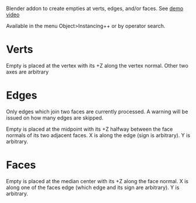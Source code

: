 Blender addon to create empties at verts, edges, and/or faces. See [demo video](https://www.youtube.com/watch?v=1XHZL3BMYok)

Available in the menu Object>Instancing++ or by operator search.

# Verts
Empty is placed at the vertex with its +Z along the vertex normal. Other two axes are arbitrary

# Edges
Only edges which join two faces are currently processed. A warning will be issued on how many edges are skipped.

Empty is placed at the midpoint with its +Z halfway between the face normals of its two adjacent faces. X is along the edge (sign is arbitrary). Y is arbitrary.

# Faces
Empty is placed at the median center with its +Z along the face normal. X is along one of the faces edge (which edge and its sign are arbitrary). Y is arbitrary.
